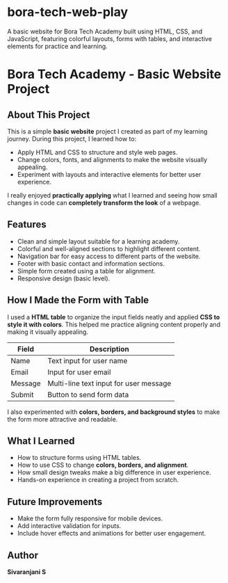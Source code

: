 # bora-tech-web-play
A basic website for Bora Tech Academy built using HTML, CSS, and JavaScript, featuring colorful layouts, forms with tables, and interactive elements for practice and learning.
# Bora Tech Academy - Basic Website Project

## About This Project
This is a simple **basic website** project I created as part of my learning journey. During this project, I learned how to:

- Apply HTML and CSS to structure and style web pages.
- Change colors, fonts, and alignments to make the website visually appealing.
- Experiment with layouts and interactive elements for better user experience.

I really enjoyed **practically applying** what I learned and seeing how small changes in code can **completely transform the look** of a webpage.

## Features
- Clean and simple layout suitable for a learning academy.
- Colorful and well-aligned sections to highlight different content.
- Navigation bar for easy access to different parts of the website.
- Footer with basic contact and information sections.
- Simple form created using a table for alignment.
- Responsive design (basic level).

## How I Made the Form with Table
I used a **HTML table** to organize the input fields neatly and applied **CSS to style it with colors**. This helped me practice aligning content properly and making it visually appealing.

| Field        | Description                                  |
|-------------|---------------------------------------------|
| Name        | Text input for user name                     |
| Email       | Input for user email                         |
| Message     | Multi-line text input for user message      |
| Submit      | Button to send form data                     |

I also experimented with **colors, borders, and background styles** to make the form more attractive and readable.

## What I Learned
- How to structure forms using HTML tables.
- How to use CSS to change **colors, borders, and alignment**.
- How small design tweaks make a big difference in user experience.
- Hands-on experience in creating a project from scratch.

## Future Improvements
- Make the form fully responsive for mobile devices.
- Add interactive validation for inputs.
- Include hover effects and animations for better user engagement.

## Author
**Sivaranjani S**  

